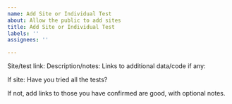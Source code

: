 ```yaml
---
name: Add Site or Individual Test
about: Allow the public to add sites
title: Add Site or Individual Test
labels: ''
assignees: ''

---
```


Site/test link:
Description/notes:
Links to additional data/code if any:

If site:
Have you tried all the tests?

If not, add links to those you have confirmed are good, with optional notes.
